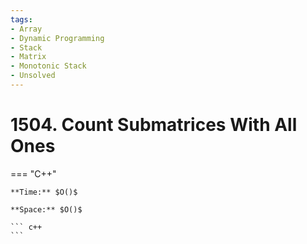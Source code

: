 ```yaml
---
tags:
- Array
- Dynamic Programming
- Stack
- Matrix
- Monotonic Stack
- Unsolved
---
```



# 1504. Count Submatrices With All Ones

=== "C++"

    **Time:** $O()$

    **Space:** $O()$

    ``` c++
    ```